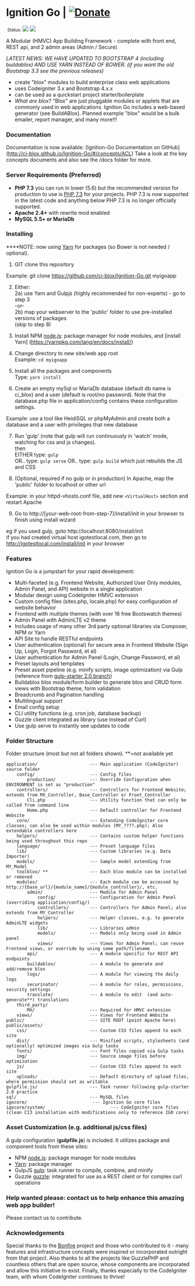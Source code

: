 # Ignition Go     |  [![Donate](https://img.shields.io/badge/Donate-PayPal-green.svg)](https://www.paypal.com/cgi-bin/webscr?cmd=_s-xclick&hosted_button_id=NV6YA38KWC8U4)
<small>  &nbsp;Status:</small> <img src="https://travis-ci.org/ci-blox/Ignition-Go.svg?branch=master"/> <img src="https://styleci.io/repos/49680592/shield?style=plastic&branch=master" />

A Modular (HMVC) App Building Framework - complete with front end, REST api, and 2 admin areas (Admin / Secure)

*LATEST NEWS: WE HAVE UPDATED TO BOOTSTRAP 4 (including buildablox) AND USE YARN INSTEAD OF BOWER. (if you want the old Bootstrap 3.3 see the previous releases)*

- create "blox" modules to build enterprise class web applications
- uses Codeigniter 3.x and Bootstrap 4.x.x
- can be used as a quickstart project starter/boilerplate
- *What are blox?* "Blox" are just pluggable modules or applets that are commonly used in web applications. Ignition Go includes a web-based generator (see BuildABlox). Planned example "blox" would be a bulk emailer, report manager, and many more!!!  

### Documentation
Documentation is now available: [Ignition-Go Documentation on GitHub] (http://ci-blox.github.io/Ignition-Go/#/concepts/ACL)
Take a look at the key concepts documents and also see the /docs folder for more.

### Server Requirements (Preferred)

* **PHP 7.3** you can run in lower (5.6) but the recommended version for production to use is [PHP 7.3](http://php.net/manual/en/migration70.php) for your projects.  PHP 7.3 is now supported in the latest code and anything below PHP 7.3 is no longer officially supported.
* **Apache 2.4+** with rewrite mod enabled
* **MySQL 5.5+ or MariaDb**

### Installing 

****NOTE: now using [Yarn](https://yarnpkg.com/en/) for packages (so Bower is not needed / optional).

1. GIT clone this repository

Example: git clone https://github.com/ci-blox/Ignition-Go.git myigoapp

2. Either:<br>
2a) use Yarn and Gulpjs (highly recommended for non-experts) - go to step 3<br>
-or-<br>
2b) map your webserver to the 'public' folder to use pre-installed versions of packages<br>
(skip to step 8)<br>

3. Install NPM [node.js](http://nodejs.org/): package manager for node modules, and [install Yarn] (https://yarnpkg.com/lang/en/docs/install/) 

4. Change directory to new site/web app root<br>
Example: ```cd myigoapp```

5. Install all the packages and components <br>
Type: ```yarn install``` <br>

6. Create an empty mySql or MariaDb database (default db name is ci_blox) and a user (default is root/no password).  Note that the database.php file in application/config contains these configuration settings.<br>

Example: use a tool like HeidiSQL or phpMyAdmin and create both a database and a user with privileges that new database<br> 

7. Run 'gulp' (note that gulp will run continuously in 'watch' mode, watching for css and js changes).<br> then<br>
EITHER type: ```gulp```<br>
OR..  type: ```gulp serve``` 
OR..  type: ```gulp build``` which just rebuilds the JS and CSS

8. (Optional, required if no gulp or in production) In Apache, map the 'public' folder to localhost or other url

Example: in your httpd-vhosts.conf file, add new ```<VirtualHost>``` section and restart Apache

9. Go to http://[your-web-root-from-step-7]/install/init in your browser to finish using install wizard<br> 

eg if you used gulp, goto http://localhost:8080/install/init<br>
if you had created virtual host igotestlocal.com, then go to http://igotestlocal.com/install/init in your browser


### Features

Ignition Go is a jumpstart for your rapid development:
* Multi-faceted (e.g. Frontend Website, Authorized User Only modules, Admin Panel, and API) website in a single application
* Modular design using CodeIgniter HMVC extension
* Custom config files (sites.php, locale.php) for easy configuration of website behavior
* Frontend with multiple themes (with over 16 free Bootswatch themes)
* Admin Panel with AdminLTE v2 theme
* Includes usage of many other 3rd party optional libraries via Composer, NPM or Yarn
* API Site to handle RESTful endpoints
* User authentication (optional) for secure area in Frontend Website (Sign Up, Login, Forgot Password, et al)
* User authentication for Admin Panel (Login, Change Password, et al)
* Preset layouts and templates
* Preset asset pipeline (e.g. minify scripts, image optimization) via Gulp (reference from [gulp-starter 2.0 branch](https://github.com/greypants/gulp-starter/tree/2.0))
* Buildablox blox module/form builder to generate blox and CRUD form views with Bootstrap theme, form validation
* Breadcrumb and Pagination handling
* Multilingual support
* Email config setup
* CLI utility functions (e.g. cron job, database backup)
* Guzzle client integrated as library (use instead of Curl)
* Use gulp serve to instantly see updates to code


### Folder Structure

Folder structure (most but not all folders shown). **=not available yet

```
application/                    --- Main application (CodeIgniter) source folder
    config/                     --- Config files
        production/             --- Override Configuration when ENVIRONMENT is set as "production"
    controllers/                --- Controllers for Frontend Website; extends from MX_Controller, Base_Controller or Front_Controller
        Cli.php                 --- Utility function that can only be called from command line
        Home.php                --- Default controller for Frontend Website        
    core/                       --- Extending CodeIgniter core classes; can also be used within modules (MY_????.php); Also extendable controllers here
    helpers/                    --- Contains custom helper functions being used throughout this repo
    language/                   --- Preset language files
    lib/                        --- Custom libraries (e.g. Data Importer)
    models/                     --- Sample model extending from MY_Model
    toolblox/ **                --- Each blox module can be installed or removed
    modules/                    --- Each module can be accessed by http://{base_url}/{module_name}/{module_controller}/, etc.
        admin/                  --- Module for Admin Panel
            config/             --- Configuration for Admin Panel (overriding application/config/)
            controllers/        --- Controllers for Admin Panel; also extends from MY_Controller
            helpers/            --- Helper classes, e.g. to generate AdminLTE widgets
            lib/                --- Libraries admin 
            models/             --- Models only being used in Admin panel
            views/              --- Views for Admin Panel; can reuse Frontend views, or override by using same path/filename
        api/                    --- A module specific for REST API endpoints
        buildablox/             --- A module to generate and add/remove blox
        logs/                   --- A module for viewing the daily logs
        securinator/            --- A module for roles, permissions, security settings
        translate/              --- A module to edit  (and auto-generate**) translations
    third_party/
        MX/                     --- Required for HMVC extension
    views/                      --- Views for Frontend Website
public/                         --- SITE ROOT (point Apache here)
public/assets/
    css/                        --- Custom CSS files append to each site
    dist/                       --- Minified scripts, stylesheets (and optionally) optimized images via Gulp tasks
    fonts/                      --- Font files copied via Gulp tasks
    img/                        --- Source image files before optimization
    js/                         --- Custom CSS files append to each site
    uploads/                    --- Default directory of upload files, where permission should set as writable
gulpfile.js/                    --- Task runner following gulp-starter 2.0 practice
sql/                            --- MySQL files
igocore/                         --- Ignition Go core files
igocore/system/                         --- CodeIgniter core files (clean CI3 installation with modifications only to reference IGO core)
```

### Asset Customization (e.g. additional js/css files)

A gulp configuration (**gulpfile.js**) is included. It utilizes package and component tools from these sites:
* NPM [node.js](http://nodejs.org/): package manager for node modules
* [Yarn](https://yarnpkg.com/): package manager
* GulpJS [gulp](http://gulpjs.com/): task runner to compile, combine, and minify
* Guzzle [guzzle](http://guzzlephp.com/): integrated for use as a REST client or for complex curl operations

### Help wanted please: contact us to help enhance this amazing web app builder!  
Please contact us to contribute.

### Acknowledgements
Special thanks to the [Bonfire](http://cibonfire.com) project and those who contributed to it - many features and infrastructure concepts were inspired or incorporated outright from that project.  Also thanks to all the projects like GuzzlePHP and countless others that are open source, whose components are incorporated and allow this initiative to exist.  Finally, thanks especially to the CodeIgniter team, with whom CodeIgniter continues to thrive!
